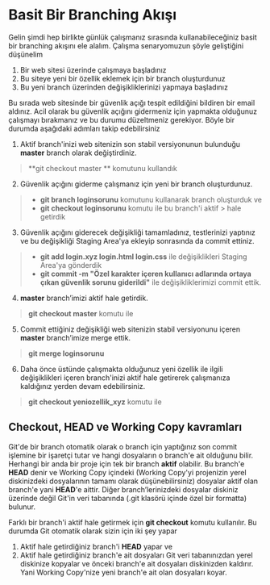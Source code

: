# Basit Bir Branching Akışı
Gelin şimdi hep birlikte günlük çalışmanız sırasında kullanabileceğiniz basit bir branching akışını ele alalım. Çalışma senaryomuzun şöyle geliştiğini düşünelim

1. Bir web sitesi üzerinde çalışmaya başladınız
2. Bu siteye yeni bir özellik eklemek için bir branch oluşturdunuz
3. Bu yeni branch üzerinden değişikliklerinizi yapmaya başladınız

Bu sırada web sitesinde bir güvenlik açığı tespit edildiğini bildiren bir email aldınız. Acil olarak bu güvenlik açığını gidermeniz için yapmakta olduğunuz çalışmayı bırakmanız ve bu durumu düzeltmeniz gerekiyor. Böyle bir durumda aşağıdaki adımları takip edebilirsiniz

1. Aktif branch'inizi web sitenizin son stabil versiyonunun bulunduğu **master** branch olarak değiştirdiniz.
> **git checkout master ** komutunu kullandık

2. Güvenlik açığını giderme çalışmanız için yeni bir branch oluşturdunuz.
> * **git branch loginsorunu** komutunu kullanarak branch oluşturduk ve
> * **git checkout loginsorunu** komutu ile bu branch'i aktif > hale getirdik

3. Güvenlik açığını giderecek değişikliği tamamladınız, testlerinizi yaptınız ve bu değişikliği Staging Area'ya ekleyip sonrasında da commit ettiniz.
> * **git add login.xyz login.html login.css** ile değişiklikleri Staging Area'ya gönderdik
> * **git commit -m "Özel karakter içeren kullanıcı adlarında ortaya çıkan güvenlik sorunu giderildi"** ile değişikliklerimizi commit ettik.
4. **master** branch’imizi aktif hale getirdik.
> **git checkout master** komutu ile

5. Commit ettiğiniz değişikliği web sitenizin stabil versiyonunu içeren **master** branch’imize merge ettik.
> **git merge loginsorunu**

6. Daha önce üstünde çalışmakta olduğunuz yeni özellik ile ilgili değişiklikleri içeren branch'inizi aktif hale getirerek çalışmanıza kaldığınız yerden devam edebilirsiniz.
> **git checkout yeniozellik_xyz** komutu ile

## Checkout, HEAD ve Working Copy kavramları

Git'de bir branch otomatik olarak o branch için yaptığınız son commit işlemine bir işaretçi tutar ve hangi dosyaların o branch'e ait olduğunu bilir. Herhangi bir anda bir proje için tek bir branch **aktif** olabilir. Bu branch'e **HEAD** denir ve Working Copy içindeki (Working Copy'yi projenizin yerel diskinizdeki dosyalarının tamamı olarak düşünebilirsiniz) dosyalar aktif olan branch'e yani **HEAD**'e aittir. Diğer branch’lerinizdeki dosyalar diskiniz üzerinde değil Git'in veri tabanında (.git klasörü içinde özel bir formatta) bulunur.

Farklı bir branch'i aktif hale getirmek için **git checkout** komutu kullanılır. Bu durumda Git otomatik olarak sizin için iki şey yapar
1. Aktif hale getirdiğiniz branch'i **HEAD** yapar ve
2. Aktif hale getirdiğiniz branch'e ait dosyaları Git veri tabanınızdan yerel diskinize kopyalar ve önceki branch'e ait dosyaları diskinizden kaldırır. Yani Working Copy'nize yeni branch'e ait olan dosyaları koyar.


